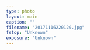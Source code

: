 ```yaml
---
type: photo
layout: main
caption: ""
filename: "20171116220120.jpg"
fstop: "Unknown"
exposure: "Unknown"
---
```

